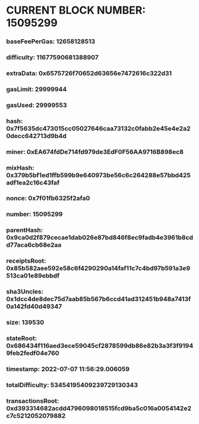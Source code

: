 # CURRENT BLOCK NUMBER: 15095299

### baseFeePerGas: 12658128513
### difficulty: 11677590681388907
### extraData: 0x6575726f70652d63656e7472616c322d31
### gasLimit: 29999944
### gasUsed: 29999553
### hash: 0x7f5635dc473015cc05027646caa73132c0fabb2e45e4e2a20decc642713d9b4d
### miner: 0xEA674fdDe714fd979de3EdF0F56AA9716B898ec8
### mixHash: 0x379b5bf1ed1ffb599b9e640973be56c6c264288e57bbd425adf1ea2c16c43faf
### nonce: 0x7f01fb6325f2afa0
### number: 15095299
### parentHash: 0x9ca0d2f879cecae1dab026e87bd846f8ec9fadb4e3961b8cdd77aca6cb68e2aa
### receiptsRoot: 0x85b582aee592e58c6f4290290a14faf11c7c4bd97b591a3e9513ca01e89ebbdf
### sha3Uncles: 0x1dcc4de8dec75d7aab85b567b6ccd41ad312451b948a7413f0a142fd40d49347
### size: 139530
### stateRoot: 0x686434f116aed3ece59045cf2878599db86e82b3a3f3f91949feb2fedf04e760
### timestamp: 2022-07-07 11:56:29.006059
### totalDifficulty: 53454195409239729130343
### transactionsRoot: 0xd393314682acdd4796098018515fcd9ba5c016a0054142e2c7c5212052079882
